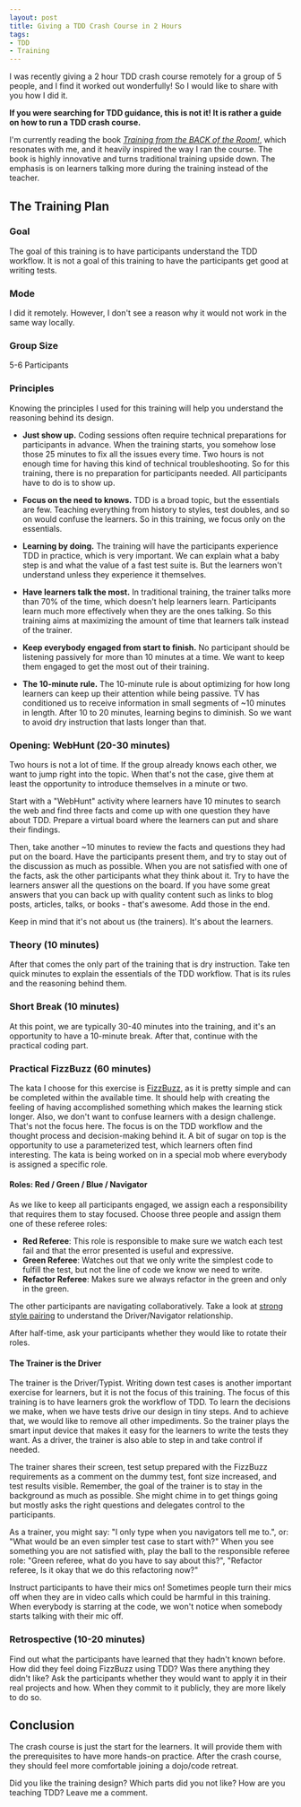 ```yaml
---
layout: post
title: Giving a TDD Crash Course in 2 Hours
tags: 
- TDD
- Training
---
```


I was recently giving a 2 hour TDD crash course remotely for a group of 5 people, and I find it worked out wonderfully!
So I would like to share with you how I did it.

**If you were searching for TDD guidance, this is not it!
It is rather a guide on how to run a TDD crash course.**

I'm currently reading the book *[Training from the BACK of the Room!](https://www.goodreads.com/book/show/8141935-training-from-the-back-of-the-room)*, which resonates with me, and it heavily inspired the way I ran the course.
The book is highly innovative and turns traditional training upside down.
The emphasis is on learners talking more during the training instead of the teacher.

## The Training Plan

### Goal
The goal of this training is to have participants understand the TDD workflow.
It is not a goal of this training to have the participants get good at writing tests.

### Mode 
I did it remotely. 
However, I don't see a reason why it would not work in the same way locally.

### Group Size
5-6 Participants

### Principles
Knowing the principles I used for this training will help you understand the reasoning behind its design.

- **Just show up.**
   Coding sessions often require technical preparations for participants in advance. 
   When the training starts, you somehow lose those 25 minutes to fix all the issues every time.
   Two hours is not enough time for having this kind of technical troubleshooting.
   So for this training, there is no preparation for participants needed.
   All participants have to do is to show up.

- **Focus on the need to knows.**
   TDD is a broad topic, but the essentials are few.
   Teaching everything from history to styles, test doubles, and so on would confuse the learners.
   So in this training, we focus only on the essentials.

- **Learning by doing.**
   The training will have the participants experience TDD in practice, which is very important.
   We can explain what a baby step is and what the value of a fast test suite is. But the learners won't understand unless they experience it themselves.

- **Have learners talk the most.**
   In traditional training, the trainer talks more than 70% of the time, which doesn't help learners learn.
   Participants learn much more effectively when they are the ones talking.
   So this training aims at maximizing the amount of time that learners talk instead of the trainer.

- **Keep everybody engaged from start to finish.**
   No participant should be listening passively for more than 10 minutes at a time. 
   We want to keep them engaged to get the most out of their training.

- **The 10-minute rule.**
   The 10-minute rule is about optimizing for how long learners can keep up their attention while being passive.
   TV has conditioned us to receive information in small segments of ~10 minutes in length.
   After 10 to 20 minutes, learning begins to diminish.
   So we want to avoid dry instruction that lasts longer than that.

### Opening: WebHunt (20-30 minutes)
Two hours is not a lot of time.
If the group already knows each other, we want to jump right into the topic.
When that's not the case, give them at least the opportunity to introduce themselves in a minute or two.

Start with a "WebHunt" activity where learners have 10 minutes to search the web and find three facts and come up with one question they have about TDD. 
Prepare a virtual board where the learners can put and share their findings.

Then, take another ~10 minutes to review the facts and questions they had put on the board.
Have the participants present them, and try to stay out of the discussion as much as possible.
When you are not satisfied with one of the facts, ask the other participants what they think about it.
Try to have the learners answer all the questions on the board.
If you have some great answers that you can back up with quality content such as links to blog posts, articles, talks, or books - that's awesome.
Add those in the end.

Keep in mind that it's not about us (the trainers). It's about the learners.

### Theory (10 minutes)
After that comes the only part of the training that is dry instruction.
Take ten quick minutes to explain the essentials of the TDD workflow.
That is its rules and the reasoning behind them.

### Short Break (10 minutes)
At this point, we are typically 30-40 minutes into the training, and it's an opportunity to have a 10-minute break.
After that, continue with the practical coding part.

### Practical FizzBuzz (60 minutes)
The kata I choose for this exercise is [FizzBuzz](https://kata-log.rocks/fizz-buzz-kata), as it is pretty simple and can be completed within the available time.
It should help with creating the feeling of having accomplished something which makes the learning stick longer.
Also, we don't want to confuse learners with a design challenge.
That's not the focus here.
The focus is on the TDD workflow and the thought process and decision-making behind it. 
A bit of sugar on top is the opportunity to use a parameterized test, which learners often find interesting.
The kata is being worked on in a special mob where everybody is assigned a specific role.

#### Roles: Red / Green / Blue / Navigator
As we like to keep all participants engaged, we assign each a responsibility that requires them to stay focused. Choose three people and assign them one of these referee roles:

- **Red Referee**: This role is responsible to make sure we watch each test fail and that the error presented is useful and expressive.
- **Green Referee**: Watches out that we only write the simplest code to fulfill the test, but not the line of code we know we need to write.
- **Refactor Referee**: Makes sure we always refactor in the green and only in the green.

The other participants are navigating collaboratively. Take a look at [strong style pairing](https://llewellynfalco.blogspot.com/2014/06/llewellyns-strong-style-pairing.html) to understand the Driver/Navigator relationship.

After half-time, ask your participants whether they would like to rotate their roles.

#### The Trainer is the Driver
The trainer is the Driver/Typist.
Writing down test cases is another important exercise for learners, but it is not the focus of this training.
The focus of this training is to have learners grok the workflow of TDD. 
To learn the decisions we make, when we have tests drive our design in tiny steps.
And to achieve that, we would like to remove all other impediments.
So the trainer plays the smart input device that makes it easy for the learners to write the tests they want.
As a driver, the trainer is also able to step in and take control if needed. 

The trainer shares their screen, test setup prepared with the FizzBuzz requirements as a comment on the dummy test, font size increased, and test results visible.
Remember, the goal of the trainer is to stay in the background as much as possible.
She might chime in to get things going but mostly asks the right questions and delegates control to the participants.

As a trainer, you might say: "I only type when you navigators tell me to.",
or: "What would be an even simpler test case to start with?"
When you see something you are not satisfied with, play the ball to the responsible referee role: "Green referee, what do you have to say about this?",
"Refactor referee, Is it okay that we do this refactoring now?"

Instruct participants to have their mics on!
Sometimes people turn their mics off when they are in video calls which could be harmful in this training.
When everybody is starring at the code, we won't notice when somebody starts talking with their mic off.

### Retrospective (10-20 minutes)
Find out what the participants have learned that they hadn't known before.
How did they feel doing FizzBuzz using TDD?
Was there anything they didn't like?
Ask the participants whether they would want to apply it in their real projects and how.
When they commit to it publicly, they are more likely to do so.

## Conclusion
The crash course is just the start for the learners. 
It will provide them with the prerequisites to have more hands-on practice.
After the crash course, they should feel more comfortable joining a dojo/code retreat.

Did you like the training design? 
Which parts did you not like?
How are you teaching TDD?
Leave me a comment.
